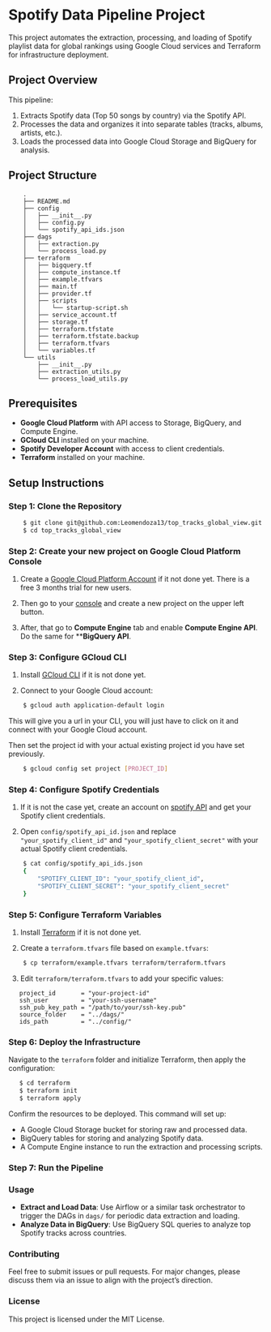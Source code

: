 # Spotify Data Pipeline Project

This project automates the extraction, processing, and loading of Spotify playlist data for global rankings using Google Cloud services and Terraform for infrastructure deployment.

## Project Overview

This pipeline:
1. Extracts Spotify data (Top 50 songs by country) via the Spotify API.
2. Processes the data and organizes it into separate tables (tracks, albums, artists, etc.).
3. Loads the processed data into Google Cloud Storage and BigQuery for analysis.

## Project Structure

```
    .
    ├── README.md
    ├── config
    │   ├── __init__.py
    │   ├── config.py
    │   └── spotify_api_ids.json
    ├── dags
    │   ├── extraction.py
    │   └── process_load.py
    ├── terraform
    │   ├── bigquery.tf
    │   ├── compute_instance.tf
    │   ├── example.tfvars
    │   ├── main.tf
    │   ├── provider.tf
    │   ├── scripts
    │   │   └── startup-script.sh
    │   ├── service_account.tf
    │   ├── storage.tf
    │   ├── terraform.tfstate
    │   ├── terraform.tfstate.backup
    │   ├── terraform.tfvars
    │   └── variables.tf
    └── utils
        ├── __init__.py
        ├── extraction_utils.py
        └── process_load_utils.py
```

## Prerequisites

- **Google Cloud Platform** with API access to Storage, BigQuery, and Compute Engine.
- **GCloud CLI** installed on your machine.
- **Spotify Developer Account** with access to client credentials.
- **Terraform** installed on your machine.

## Setup Instructions

### Step 1: Clone the Repository

```bash
    $ git clone git@github.com:Leomendoza13/top_tracks_global_view.git
    $ cd top_tracks_global_view
```

### Step 2: Create your new project on Google Cloud Platform Console

1. Create a [Google Cloud Platform Account](https://console.cloud.google.com/) if it not done yet. There is a free 3 months trial for new users.

2. Then go to your [console](https://console.cloud.google.com/) and create a new project on the upper left button.

3. After, that go to **Compute Engine** tab and enable **Compute Engine API**. Do the same for ****BigQuery API**.

### Step 3: Configure GCloud CLI

1. Install [GCloud CLI](https://cloud.google.com/sdk/docs/install) if it is not done yet.

2. Connect to your Google Cloud account:

```bash
    $ gcloud auth application-default login
```

This will give you a url in your CLI, you will just have to click on it and connect with your Google Cloud account.

Then set the project id with your actual existing project id you have set previously.

```bash
    $ gcloud config set project [PROJECT_ID]
```

### Step 4: Configure Spotify Credentials

1. If it is not the case yet, create an account on [spotify API](https://developer.spotify.com/) and get your Spotify client credentials.

2. Open `config/spotify_api_id.json` and replace `"your_spotify_client_id"` and `"your_spotify_client_secret"` with your actual Spotify client credentials.

```bash
    $ cat config/spotify_api_ids.json
    {
        "SPOTIFY_CLIENT_ID": "your_spotify_client_id",
        "SPOTIFY_CLIENT_SECRET": "your_spotify_client_secret"
    }
```

### Step 5: Configure Terraform Variables

1. Install [Terraform](https://developer.hashicorp.com/terraform/tutorials/gcp-get-started/install-cli) if it is not done yet.

2. Create a `terraform.tfvars` file based on `example.tfvars`:

```bash
    $ cp terraform/example.tfvars terraform/terraform.tfvars
```

3. Edit `terraform/terraform.tfvars` to add your specific values:

```
   project_id       = "your-project-id"  
   ssh_user         = "your-ssh-username"  
   ssh_pub_key_path = "/path/to/your/ssh-key.pub"  
   source_folder    = "../dags/"  
   ids_path         = "../config/"
```

### Step 6: Deploy the Infrastructure

Navigate to the `terraform` folder and initialize Terraform, then apply the configuration:

```bash
   $ cd terraform  
   $ terraform init  
   $ terraform apply
```

Confirm the resources to be deployed. This command will set up:

- A Google Cloud Storage bucket for storing raw and processed data.
- BigQuery tables for storing and analyzing Spotify data.
- A Compute Engine instance to run the extraction and processing scripts.

### Step 7: Run the Pipeline

### Usage

- **Extract and Load Data**: Use Airflow or a similar task orchestrator to trigger the DAGs in `dags/` for periodic data extraction and loading.
- **Analyze Data in BigQuery**: Use BigQuery SQL queries to analyze top Spotify tracks across countries.

### Contributing

Feel free to submit issues or pull requests. For major changes, please discuss them via an issue to align with the project’s direction.

### License

This project is licensed under the MIT License.
